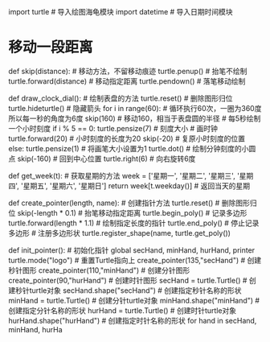 import turtle                 # 导入绘图海龟模块
import datetime               # 导入日期时间模块

# 移动一段距离
def skip(distance):          # 移动方法，不留移动痕迹
    turtle.penup()           # 抬笔不绘制
    turtle.forward(distance) # 移动指定距离
    turtle.pendown()         # 落笔移动绘制

def draw_clock_dial():            # 绘制表盘的方法
    turtle.reset()           # 删除图形归位
    turtle.hideturtle()       # 隐藏箭头
    for i in range(60):       # 循环执行60次，一圈为360度所以每一秒的角度为6度
        skip(160)              # 移动160，相当于表盘圆的半径
        # 每5秒绘制一个小时刻度
        if i % 5 == 0:
            turtle.pensize(7)       # 刻度大小
            # 画时钟
            turtle.forward(20)       # 小时刻度的长度为20
            skip(-20)      # 复原小时刻度的位置
        else:
            turtle.pensize(1)      # 将画笔大小设置为1
            turtle.dot()           # 绘制分钟刻度的小圆点
        skip(-160)                 # 回到中心位置
        turtle.right(6)            # 向右旋转6度


def get_week(t):                   # 获取星期的方法
    week = ['星期一', '星期二', '星期三', '星期四', '星期五', '星期六', '星期日']
    return week[t.weekday()]       # 返回当天的星期


def create_pointer(length, name):     # 创建指针方法
    turtle.reset()                 # 删除图形归位
    skip(-length * 0.1)            # 抬笔移动指定距离
    turtle.begin_poly()            # 记录多边形
    turtle.forward(length * 1.1)   # 绘制指定长度的指针
    turtle.end_poly()              # 停止记录多边形
    # 注册多边形状
    turtle.register_shape(name, turtle.get_poly())

def init_pointer():                # 初始化指针
    global secHand, minHand, hurHand, printer
    turtle.mode("logo")              # 重置Turtle指向上
    create_pointer(135,"secHand")       # 创建秒针图形
    create_pointer(110,"minHand")       # 创建分针图形
    create_pointer(90,"hurHand")        # 创建时针图形
    secHand = turtle.Turtle()        # 创建秒针turtle对象
    secHand.shape("secHand")         # 创建指定秒针名称的形状
    minHand = turtle.Turtle()        # 创建分针turtle对象
    minHand.shape("minHand")         # 创建指定分针名称的形状
    hurHand = turtle.Turtle()        # 创建时针turtle对象
    hurHand.shape("hurHand")         # 创建指定时针名称的形状
    for hand in secHand, minHand, hurHa
